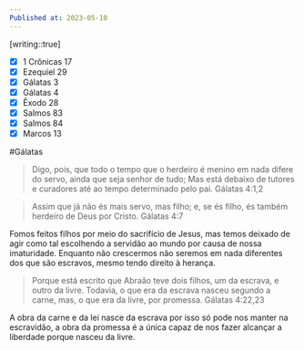```yaml
---
Published at: 2023-05-10
---
```

[writing::true]

- [x] 1 Crônicas 17
- [x] Ezequiel 29
- [x] Gálatas 3
- [x] Gálatas 4
- [x] Êxodo 28
- [x] Salmos 83
- [x] Salmos 84
- [x] Marcos 13

#Gálatas 
> Digo, pois, que todo o tempo que o herdeiro é menino em nada difere do servo, ainda que seja senhor de tudo;
	Mas está debaixo de tutores e curadores até ao tempo determinado pelo pai. 
	Gálatas 4:1,2
		
> Assim que já não és mais servo, mas filho; e, se és filho, és também herdeiro de Deus por Cristo.
	Gálatas 4:7

Fomos feitos filhos por meio do sacrifício de Jesus, mas temos deixado de agir como tal escolhendo a servidão ao mundo por causa de nossa imaturidade. Enquanto não crescermos não seremos em nada diferentes dos que são escravos, mesmo tendo direito à herança.

> Porque está escrito que Abraão teve dois filhos, um da escrava, e outro da livre.
	Todavia, o que era da escrava nasceu segundo a carne, mas, o que era da livre, por promessa.
	Gálatas 4:22,23

A obra da carne e da lei nasce da escrava por isso só pode nos manter na escravidão, a obra da promessa é a única capaz de nos fazer alcançar a liberdade porque nasceu da livre.